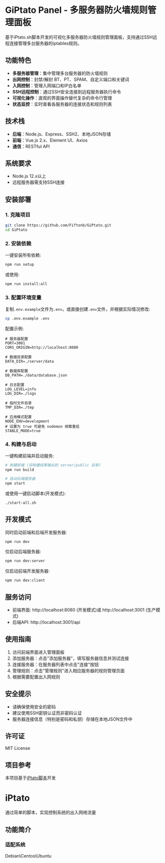 # GiPtato Panel - 多服务器防火墙规则管理面板

基于iPtato.sh脚本开发的可视化多服务器防火墙规则管理面板，支持通过SSH远程连接管理多台服务器的iptables规则。

## 功能特色

- **多服务器管理**：集中管理多台服务器的防火墙规则
- **出网控制**：封禁/解封 BT、PT、SPAM、自定义端口和关键词
- **入网控制**：管理入网端口和IP白名单
- **SSH远程控制**：通过SSH安全连接到远程服务器执行命令
- **可视化操作**：直观的界面操作替代复杂的命令行管理
- **状态监控**：实时查看各服务器的连接状态和规则列表

## 技术栈

- **后端**：Node.js、Express、SSH2、本地JSON存储
- **前端**：Vue.js 2.x、Element UI、Axios
- **通信**：RESTful API

## 系统要求

- Node.js 12.x以上
- 远程服务器需支持SSH连接

## 安装部署

### 1. 克隆项目

```bash
git clone https://github.com/Fiftonb/GiPtato.git
cd GiPtato
```

### 2. 安装依赖

一键安装所有依赖:

```bash
npm run setup
```

或使用:

```bash
npm run install:all
```

### 3. 配置环境变量

复制`.env.example`文件为`.env`，或直接创建`.env`文件，并根据实际情况修改:

```bash
cp .env.example .env
```

配置示例:

```
# 服务器配置
PORT=3001
CORS_ORIGIN=http://localhost:8080

# 数据目录配置
DATA_DIR=./server/data

# 数据库配置
DB_PATH=./data/database.json

# 日志配置
LOG_LEVEL=info
LOG_DIR=./logs

# 临时文件目录
TMP_DIR=./tmp

# 应用模式配置
NODE_ENV=development
# 设置为 true 可避免 nodemon 频繁重启
STABLE_MODE=true
```

### 4. 构建与启动

一键构建前端并启动服务:

```bash
# 构建前端 (将构建结果输出到 server/public 目录)
npm run build

# 启动后端服务器
npm start
```

或使用一键启动脚本(开发模式):

```bash
./start-all.sh
```

## 开发模式

同时启动前端和后端开发服务器:

```bash
npm run dev
```

仅启动后端服务器:

```bash
npm run dev:server
```

仅启动前端开发服务器:

```bash
npm run dev:client
```

## 服务访问

- 前端界面: http://localhost:8080 (开发模式)或 http://localhost:3001 (生产模式)
- 后端API: http://localhost:3001/api

## 使用指南

1. 访问前端界面进入管理面板
2. 添加服务器：点击"添加服务器"，填写服务器信息并测试连接
3. 连接服务器：在服务器列表中点击"连接"按钮
4. 管理规则：点击"管理规则"进入相应服务器的规则管理页面
5. 根据需要配置出入网规则

## 安全提示

- 请确保使用安全的密码
- 建议使用SSH密钥认证而非密码认证
- 服务器连接信息（特别是密码和私钥）存储在本地JSON文件中

## 许可证

MIT License

## 项目参考

本项目基于[iPtato脚本](https://github.com/Aipblock/iPtato)开发

# iPtato
通过简单的脚本，实现控制系统的出入网络流量
## 功能简介
### 适配系统
Debian\Centos\Ubuntu


